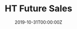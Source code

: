 ---
date: "2019-10-31T00:00:00Z"
external_link: ""
image:
  caption: Photo by [kaggle](https://www.kaggle.com/c/competitive-data-science-predict-future-sales)
  focal_point: Smart
summary: Future Sales Prediction
tags:
- eda
- r
- forcast
- business
title: HT Future Sales
url_code: "https://kmezhoud.github.io/learn_by_example/predict-future-sales/predict_future_sales.html"
url_pdf: ""
url_slides: ""
url_video: ""
---